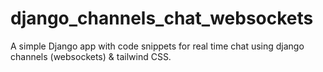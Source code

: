 # django_channels_chat_websockets
A simple Django app with code snippets for real time chat using django channels (websockets) & tailwind CSS. 
